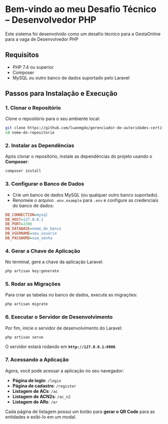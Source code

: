 
# Bem-vindo ao meu Desafio Técnico – Desenvolvedor PHP

Este sistema foi desenvolvido como um desafio técnico para a GestaOnline para a vaga de Desenvolvedor PHP

## Requisitos

- PHP 7.4 ou superior
- Composer
- MySQL ou outro banco de dados suportado pelo Laravel

## Passos para Instalação e Execução

### 1. **Clonar o Repositório**

Clone o repositório para o seu ambiente local:

```bash
git clone https://github.com/luanmgdo/gerenciador-de-autoridades-certificadoras.git
cd nome-do-repositorio
```

### 2. **Instalar as Dependências**

Após clonar o repositório, instale as dependências do projeto usando o **Composer**:

```bash
composer install
```

### 3. **Configurar o Banco de Dados**

- Crie um banco de dados MySQL (ou qualquer outro banco suportado).
- Renomeie o arquivo `.env.example` para `.env` e configure as credenciais do banco de dados:

```ini
DB_CONNECTION=mysql
DB_HOST=127.0.0.1
DB_PORT=3306
DB_DATABASE=nome_do_banco
DB_USERNAME=seu_usuario
DB_PASSWORD=sua_senha
```

### 4. **Gerar a Chave de Aplicação**

No terminal, gere a chave da aplicação Laravel:

```bash
php artisan key:generate
```

### 5. **Rodar as Migrações**

Para criar as tabelas no banco de dados, execute as migrações:

```bash
php artisan migrate
```

### 6. **Executar o Servidor de Desenvolvimento**

Por fim, inicie o servidor de desenvolvimento do Laravel:

```bash
php artisan serve
```

O servidor estará rodando em **`http://127.0.0.1:8000`**.

### 7. **Acessando a Aplicação**

Agora, você pode acessar a aplicação no seu navegador:

- **Página de login**: `/login`
- **Página de cadastro**: `/register`
- **Listagem de ACs**: `/ac`
- **Listagem de ACN2s**: `/ac_n2`
- **Listagem de ARs**: `/ar`

Cada página de listagem possui um botão para **gerar o QR Code** para as entidades e exibi-lo em um modal.

